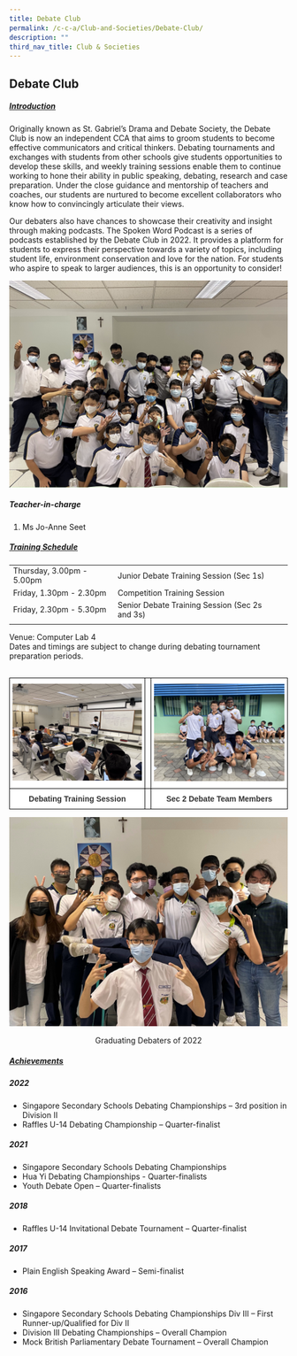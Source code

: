 ```yaml
---
title: Debate Club
permalink: /c-c-a/Club-and-Societies/Debate-Club/
description: ""
third_nav_title: Club & Societies
---
```

## Debate Club

##### <u>Introduction</u>

Originally known as St. Gabriel’s Drama and Debate Society, the Debate Club is now an independent CCA that aims to groom students to become effective communicators and critical thinkers. Debating tournaments and exchanges with students from other schools give students opportunities to develop these skills, and weekly training sessions enable
them to continue working to hone their ability in public speaking, debating, research and case preparation. Under the close guidance and mentorship of teachers and coaches, our students are nurtured to become excellent collaborators who know how to convincingly articulate their views.

Our debaters also have chances to showcase their creativity and insight through making podcasts. The Spoken Word Podcast is a series of podcasts established by the Debate Club in 2022. It provides a platform for students to express their perspective towards a variety of topics, including student life, environment conservation and love for the nation. For students who aspire to speak to larger audiences, this is an opportunity to consider!

![](/images/CCA/Clubs%20&%20Societies/Debate%20Club/Debate%20Club.png)

##### Teacher-in-charge
1.  Ms Jo-Anne Seet

##### <u>Training Schedule </u>

|  |  |  |
| -------- | -------- | -------- |
| Thursday, 3.00pm - 5.00pm | Junior Debate Training Session (Sec 1s) |     |
| Friday, 1.30pm - 2.30pm | Competition Training Session |
|Friday, 2.30pm - 5.30pm | Senior Debate Training Session (Sec 2s and 3s) |
|  |  |  |

Venue: Computer Lab 4
<br>
Dates and timings are subject to change during debating tournament preparation periods.
<br><br>

<style type="text/css">
.tg  {border-collapse:collapse;border-spacing:0;}
.tg td{border-color:black;border-style:solid;border-width:1px;font-family:Arial, sans-serif;font-size:14px;
  overflow:hidden;padding:10px 5px;word-break:normal;}
.tg th{border-color:black;border-style:solid;border-width:1px;font-family:Arial, sans-serif;font-size:14px;
  font-weight:normal;overflow:hidden;padding:10px 5px;word-break:normal;}
.tg .tg-tlx9{background-color:#FFF;color:#333;text-align:center;vertical-align:top}
.tg .tg-apyk{background-color:#FFF;color:#333;font-weight:bold;text-align:center;vertical-align:top}
</style>

<table class="tg">
  <thead>
    <tr>
      <th class="tg-tlx9"><img style="width:100%" src="/images/CCA/Clubs%20&amp;%20Societies/Debate%20Club/Debate%20Training%20Session.png" alt="Debate%20Training%20Session"></th>
      <th class="tg-tlx9"></th>
      <th class="tg-tlx9"><img class="tg-tlx9" alt=""><img style="width:100%" src="/images/CCA/Clubs%20&amp;%20Societies/Debate%20Club/Sec%202%20Debate%20Team%20Members.png" alt="Sec%202%20Debate%20Team%20Members"></th>
    </tr>
  </thead>
  <tbody>
    <tr>
      <td class="tg-apyk"><span style="font-weight:bold;background-color:transparent">Debating Training Session</span></td>
      <td class="tg-apyk"><br></td>
      <td class="tg-apyk">Sec 2 Debate Team Members</td>
    </tr>
  </tbody>
</table>

![](/images/CCA/Clubs%20&%20Societies/Debate%20Club/Graduating%20Debaters%20of%202022.png)
<center>Graduating Debaters of 2022 </center>

##### <u>Achievements</u>
##### 2022
* Singapore Secondary Schools Debating Championships – 3rd position in Division II
* Raffles U-14 Debating Championship – Quarter-finalist

##### 2021
* Singapore Secondary Schools Debating Championships
* Hua Yi Debating Championships - Quarter-finalists
* Youth Debate Open – Quarter-finalists

##### 2018
* Raffles U-14 Invitational Debate Tournament – Quarter-finalist

##### 2017
* Plain English Speaking Award – Semi-finalist 

##### 2016
* Singapore Secondary Schools Debating Championships Div III – First Runner-up/Qualified for Div II
* Division III Debating Championships – Overall Champion
* Mock British Parliamentary Debate Tournament – Overall Champion